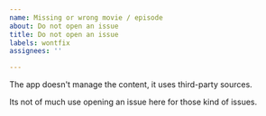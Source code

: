```yaml
---
name: Missing or wrong movie / episode
about: Do not open an issue
title: Do not open an issue
labels: wontfix
assignees: ''

---
```


The app doesn't manage the content, it uses third-party sources.

Its not of much use opening an issue here for those kind of issues.
